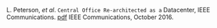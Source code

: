 L. Peterson, *et al*. `Central Office Re-architected as a`
Datacenter, IEEE Communications.
[pdf](https://wiki.opencord.org/download/attachments/1278027/PETERSON_CORD.pdf)
IEEE Communications, October 2016.

 

